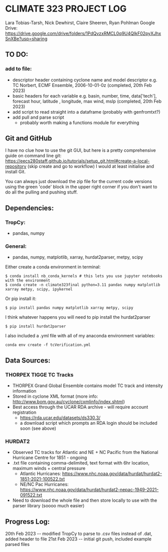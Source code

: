 # CLIMATE 323 PROJECT LOG
Lara Tobias-Tarsh, Nick Dewhirst, Claire Sheeren, Ryan Pohlman
Google Drive: https://drive.google.com/drive/folders/1PdQvzxRMCL0q9U4QIkF02pyXJhxSnXBe?usp=sharing
## TO DO:
### add to file: 
* descriptor header containing cyclone name and model descriptor
    e.g. TC Norbert, ECMF Ensemble, 2006-10-01-0z (completed, 20th Feb 2023)
* basic headers for each variable
    e.g. basin, number, time, data['tech'], forecast hour, latitude , longitude, max wind, mslp
    (completed, 20th Feb 2023)
* add script to read straight into a dataframe (probably with genfromtxt?)
* add pull and parse script
    - probably worth making a functions module for everything

## Git and GitHub
I have no clue how to use the git GUI, but here is a pretty comprehensive guide on command line git:
https://eecs280staff.github.io/tutorials/setup_git.html#create-a-local-repository (skip create and go to workflow)
I would at least initialise and install Git.

You can always just download the zip file for the current code versions using the green 'code' block
in the upper right corner if you don't want to do all the pulling and pushing stuff.

## Dependencies:
### TropCy:
* pandas, numpy
### General:
* pandas, numpy, matplotlib, xarray, hurdat2parser, metpy, scipy

Either create a conda environment in terminal:
```
$ conda install nb_conda_kernels # this lets you use jupyter notebooks with the environment
$ conda create -n climate323final python=3.11 pandas numpy matplotlib xarray metpy, scipy, ipykernel
```
Or pip install it:
```
$ pip install pandas numpy matplotlib xarray metpy, scipy
```
I think whatever happens you will need to pip install the hurdat2parser
```
$ pip install hurdat2parser
```

I also included a .yml file with all of my anaconda environment variables:
```
conda env create -f tcVerification.yml
```

## Data Sources:
### THORPEX TIGGE TC Tracks
* THORPEX Grand Global Ensemble contains model TC track and intensity information
* Stored in cyclone XML format (more info: http://www.bom.gov.au/cyclone/cxmlinfo/index.shtml)
* Best access through the UCAR RDA archive - will require account registration
    - https://rda.ucar.edu/datasets/ds330.3/
    - a download script which prompts an RDA login should be included soon (see above)
### HURDAT2
* Observed TC tracks for Atlantic and NE + NC Pacific from the National Hurricane Centre for 1851 - ongoing
* .txt file containing comma-delimited, text format with 6hr location, maximum winds + central pressure
    - Atlantic Hurricanes: https://www.nhc.noaa.gov/data/hurdat/hurdat2-1851-2021-100522.txt
    - NE/NC Pac Hurricanes: https://www.nhc.noaa.gov/data/hurdat/hurdat2-nepac-1949-2021-091522.txt
* Need to download the whole file and then store locally to use with the parser library (soooo much easier)

## Progress Log:
20th Feb 2023 -- modified TropCy to parse to .csv files instead of .dat, added header to file
21st Feb 2023 -- initial git push, included example parsed files


